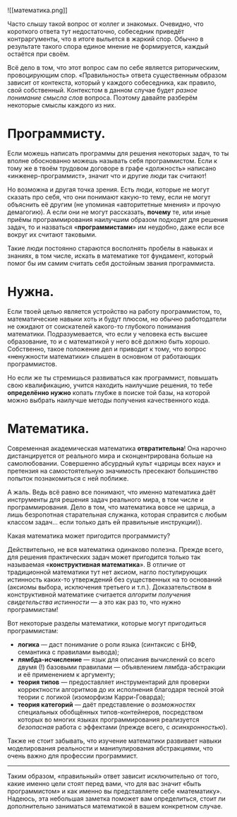 ![[математика.png]]

Часто слышу такой вопрос от коллег и знакомых. Очевидно, что короткого ответа тут недостаточно, собеседник приведёт контраргументы, что в итоге выльется в жаркий спор. Обычно в результате такого спора единое мнение не формируется, каждый остаётся при своём.

Всё дело в том, что этот вопрос сам по себе является риторическим, провоцирующим спор. «Правильность» ответа существенным образом зависит от контекста, который у каждого собеседника, как правило, свой собственный. Контекстом в данном случае будет *разное понимание смысла слов* вопроса. Поэтому давайте разберём некоторые смыслы каждого из них.

# Программисту.

Если можешь написать программы для решения некоторых задач, то ты вполне обоснованно можешь называть себя программистом. Если к тому же в твоём трудовом договоре в графе «должность» написано «инженер-программист», значит что и другие люди так считают!

Но возможна и другая точка зрения. Есть люди, которые не могут сказать про себя, что они понимают какую-то тему, если не могут объяснить её другим (не упоминая «авторитетные мнения» и прочую демагогию). А если они не могут рассказать, **почему** те, или иные приёмы программирования наилучшим образом подходят для решения задач, то и назваться «**программистами**» им неудобно, даже если все вокруг их считают таковыми.

Такие люди постоянно стараются восполнять пробелы в навыках и знаниях, в том числе, искать в математике тот фундамент, который помог бы им самим считать себя достойным звания программиста.

# Нужна.

Если твоей целью является устройство на работу программистом, то, математические навыки хоть и будут плюсом, но обычно работодатели не ожидают от соискателей какого-то глубокого понимания математики. Подразумевается, что если у человека есть высшее образование, то и с математикой у него всё должно быть хорошо. Собственно, такое положение дел и приводит к тому, что вопрос «~~не~~нужности математики» слышен в основном от работающих программистов.

Но если же ты стремишься развиваться как программист, повышать свою квалификацию, учится находить наилучшие решения, то тебе **определённо нужно** копать глубже в поиске той базы, на которой можно выбрать наилучше методы получения качественного кода.

# Математика.

Современная академическая математика **отвратительна**! Она нарочно дистанцируется от реального мира и сконцентрирована больше на самолюбовании. Совершенно абсурдный культ «царицы всех наук» и претензия на самостоятельную значимость пресекают большинство попыток познакомиться с ней поближе.

А жаль. Ведь всё равно все понимают, что именно математика даёт инструменты для решения задач реального мира, в том числе и программирования. Дело в том, что математика вовсе не царица, а лишь безропотная старательная служанка, которая справится с любым классом задач… если только дать ей правильные инструкции)).

Какая математика может пригодится программисту?

Действительно, не вся математика одинаково полезна. Прежде всего, для решения практических задач может пригодится только так называемая «**конструктивная математика**». В отличие от традиционной математики тут нет аксиом, нагло постулирующих истинность каких-то утверждений без существенных на то оснований (аксиомы выбора, исключения третьего и т.п.). Доказательством в конструктивной математике считается *алгоритм получения свидетельства истинности* — а это как раз то, что нужно программистам!

Вот некоторые разделы математики, которые могут пригодиться программистам:
- **логика** — даст понимание о роли языка (синтаксис с БНФ, семантика с правилами вывода);
- **лямбда-исчисление** — язык для описания вычислений со всего двумя (!) базовыми правилами — объявлением лямбда-абстракции и её применением к аргументу;
- **теория типов** — предоставляет инструментарий для проверки корректности алгоритмов до их исполнения благодаря тесной этой теории с логикой (изоморфизм Карри-Говарда);
- **теория категорий** — даёт представление о *возможностях* специальных обобщённых типов-контейнеров, посредством которых во многих языках программирования реализуется *безопасная* работа с эффектами (прежде всего, с *асинхронностью*).

Также не стоит забывать, что изучение математики развивает навыки моделирования реальности и манипулирования абстракциями, что очень важно для профессии программист.

---

Таким образом, «правильный» ответ  зависит исключительно от того, какие именно цели стоят перед вами, что для вас значит «быть программистом» и как именно вы представляете себе «математику». Надеюсь, эта небольшая заметка поможет вам определиться, стоит ли дополнительно заниматься математикой в вашем конкретном случае.
